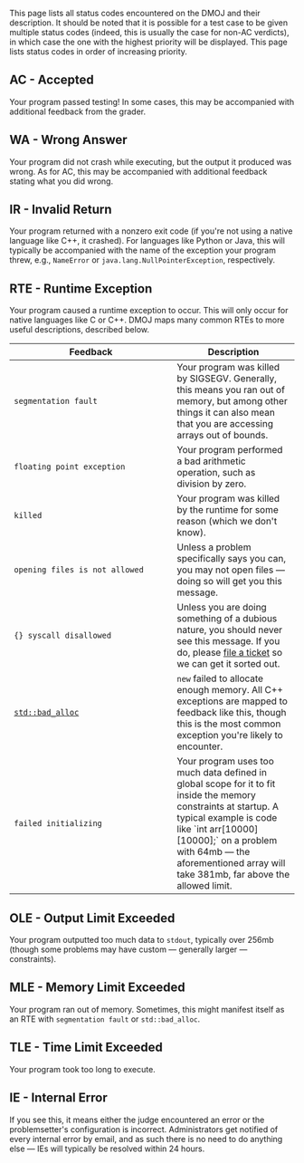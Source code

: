 This page lists all status codes encountered on the DMOJ and their description. It should be noted that it is possible for a test case to be given multiple status codes (indeed, this is usually the case for non-AC verdicts), in which case the one with the highest priority will be displayed. This page lists status codes in order of increasing priority.

## AC - Accepted
Your program passed testing! In some cases, this may be accompanied with additional feedback from the grader.

## WA - Wrong Answer
Your program did not crash while executing, but the output it produced was wrong. As for AC, this may be accompanied with additional feedback stating what you did wrong.

## IR - Invalid Return
Your program returned with a nonzero exit code (if you're not using a native language like C++, it crashed). For languages like Python or Java, this will typically be accompanied with the name of the exception your program threw, e.g., `NameError` or `java.lang.NullPointerException`, respectively.

## RTE - Runtime Exception
Your program caused a runtime exception to occur. This will only occur for native languages like C or C++. DMOJ maps many common RTEs to more useful descriptions, described below.
<table class="table">
<thead>
<tr>
  <th style="min-width:17em">Feedback</th>
  <th>Description</th>
</tr>
</thead>
<tbody>
<tr>
  <td><code>segmentation fault</code></td>
  <td style="text-align:left">Your program was killed by SIGSEGV. Generally, this means you ran out of memory, but among other things it can also mean that you are accessing arrays out of bounds.</td>
</tr>
<tr>
  <td><code>floating point exception</code></td>
  <td style="text-align:left">Your program performed a bad arithmetic operation, such as division by zero.</td>
</tr>
<tr>
  <td><code>killed</code></td>
  <td style="text-align:left">Your program was killed by the runtime for some reason (which we don't know).</td>
</tr>
<tr>
  <td><code>opening files is not allowed</code></td>
  <td style="text-align:left">Unless a problem specifically says you can, you may not open files — doing so will get you this message.</td>
</tr>
<tr>
  <td><code>{} syscall disallowed</code></td>
  <td style="text-align:left">Unless you are doing something of a dubious nature, you should never see this message. If you do, please <a href="https://github.com/DMOJ/judge/issues">file a ticket</a> so we can get it sorted out.</td>
</tr>
<tr>
  <td><code><a href="http://www.cplusplus.com/reference/new/bad_alloc/">std::bad_alloc</a></code></td>
  <td style="text-align:left"><code>new</code> failed to allocate enough memory. All C++ exceptions are mapped to feedback like this, though this is the most common exception you're likely to encounter.</td>
</tr>
<tr>
  <td><code>failed initializing</code></td>
  <td style="text-align:left">Your program uses too much data defined in global scope for it to fit inside the memory constraints at startup. A typical example is code like `int arr[10000][10000];` on a problem with 64mb — the aforementioned array will take 381mb, far above the allowed limit.</td>
</tr>
</tbody>
</table>

## OLE - Output Limit Exceeded
Your program outputted too much data to `stdout`, typically over 256mb (though some problems may have custom — generally larger — constraints).

## MLE - Memory Limit Exceeded
Your program ran out of memory. Sometimes, this might manifest itself as an RTE with `segmentation fault` or `std::bad_alloc`.

## TLE - Time Limit Exceeded
Your program took too long to execute.

## IE - Internal Error

If you see this, it means either the judge encountered an error or the problemsetter's configuration is incorrect. Administrators get notified of every internal error by email, and as such there is no need to do anything else — IEs will typically be resolved within 24 hours.
